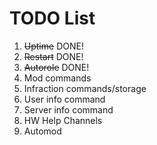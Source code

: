 # TODO List
1. ~~Uptime~~ DONE!
2. ~~Restart~~ DONE!
3. ~~Autorole~~ DONE!
4. Mod commands
5. Infraction commands/storage
6. User info command
7. Server info command
8. HW Help Channels
9. Automod
